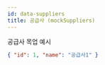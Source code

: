```yaml
---
id: data-suppliers
title: 공급사 (mockSuppliers)
---
```


공급사 목업 예시

```json
{ "id": 1, "name": "공급사1" }
```
